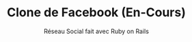 ---
title: Clone de Facebook (En-Cours)
subtitle: Réseau Social fait avec Ruby on Rails
bullet_points: 
  - Authentifier les usagers avec Devise et Omniauth Facebook.
  - Créer des publications et des amitiés.
  - Accéder à un fil d'actualité qui contient les publications de ses amis.
  - Téléverser des images grâce à ActiveStorage.
featured_image: facebookclone-new.png
accent_color: '#4e4187'
gallery_images:
  - facebookclone-new.png
  - facebookclone-posts.png
  - facebookclone-friends.png
github_link: https://github.com/berubenic/NotFacebook
---